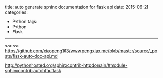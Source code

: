 title: auto generate sphinx documentation for flask api
date: 2015-06-21
categories:
- Python
tags:
- Python
- Flask
---

source https://github.com/xiaopeng163/www.pengxiao.me/blob/master/source/_posts/flask-auto-doc-api.md


http://pythonhosted.org/sphinxcontrib-httpdomain/#module-sphinxcontrib.autohttp.flask